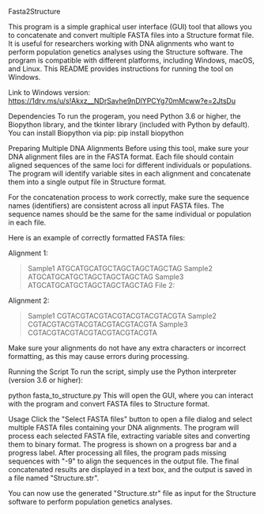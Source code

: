Fasta2Structure

This program is a simple graphical user interface (GUI) tool that allows you to concatenate and convert multiple FASTA files into a Structure format file. It is useful for researchers working with DNA alignments who want to perform population genetics analyses using the Structure software. The program is compatible with different platforms, including Windows, macOS, and Linux. This README provides instructions for running the tool on Windows.

Link to Windows version: https://1drv.ms/u/s!Akxz__NDrSavhe9nDlYPCYg70mMcww?e=2JtsDu

Dependencies
To run the progeram, you need Python 3.6 or higher, the Biopython library, and the tkinter library (included with Python by default). 
You can install Biopython via pip:
pip install biopython


Preparing Multiple DNA Alignments
Before using this tool, make sure your DNA alignment files are in the FASTA format. Each file should contain aligned sequences of the same loci for different individuals or populations. The program will identify variable sites in each alignment and concatenate them into a single output file in Structure format.

For the concatenation process to work correctly, make sure the sequence names (identifiers) are consistent across all input FASTA files. The sequence names should be the same for the same individual or population in each file.

Here is an example of correctly formatted FASTA files:

Alignment 1:
>Sample1
ATGCATGCATGCTAGCTAGCTAGCTAG
>Sample2
ATGCATGCATGCTAGCTAGCTAGCTAG
>Sample3
ATGCATGCATGCTAGCTAGCTAGCTAG
File 2:

Alignment 2:
>Sample1
CGTACGTACGTACGTACGTACGTACGTA
>Sample2
CGTACGTACGTACGTACGTACGTACGTA
>Sample3
CGTACGTACGTACGTACGTACGTACGTA

Make sure your alignments do not have any extra characters or incorrect formatting, as this may cause errors during processing.

Running the Script
To run the script, simply use the Python interpreter (version 3.6 or higher):


python fasta_to_structure.py
This will open the GUI, where you can interact with the program and convert FASTA files to Structure format.

Usage
Click the "Select FASTA files" button to open a file dialog and select multiple FASTA files containing your DNA alignments.
The program will process each selected FASTA file, extracting variable sites and converting them to binary format. 
The progress is shown on a progress bar and a progress label.
After processing all files, the program pads missing sequences with "-9" to align the sequences in the output file.
The final concatenated results are displayed in a text box, and the output is saved in a file named "Structure.str".

You can now use the generated "Structure.str" file as input for the Structure software to perform population genetics analyses.
